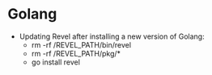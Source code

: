 # Golang

- Updating Revel after installing a new version of Golang:
  - rm -rf /REVEL_PATH/bin/revel
  - rm -rf /REVEL_PATH/pkg/*
  - go install revel